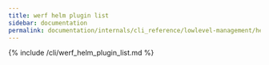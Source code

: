 ```yaml
---
title: werf helm plugin list
sidebar: documentation
permalink: documentation/internals/cli_reference/lowlevel-management/helm/plugin/list.html
---
```


{% include /cli/werf_helm_plugin_list.md %}
